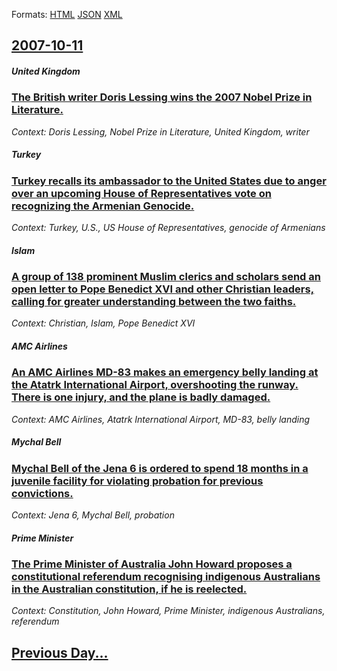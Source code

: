 
Formats: [HTML](2007/10/11/index.html)  [JSON](2007/10/11/index.json)  [XML](2007/10/11/index.xml)  

## [2007-10-11](/news/2007/10/11/index.md)

##### United Kingdom
### [ The British writer Doris Lessing wins the 2007 Nobel Prize in Literature. ](/news/2007/10/11/the-british-writer-doris-lessing-wins-the-2007-nobel-prize-in-literature.md)
_Context: Doris Lessing, Nobel Prize in Literature, United Kingdom, writer_

##### Turkey
### [ Turkey recalls its ambassador to the United States due to anger over an upcoming House of Representatives vote on recognizing the Armenian Genocide. ](/news/2007/10/11/turkey-recalls-its-ambassador-to-the-united-states-due-to-anger-over-an-upcoming-house-of-representatives-vote-on-recognizing-the-armenian.md)
_Context: Turkey, U.S., US House of Representatives, genocide of Armenians_

##### Islam
### [ A group of 138 prominent Muslim clerics and scholars send an open letter to Pope Benedict XVI and other Christian leaders, calling for greater understanding between the two faiths. ](/news/2007/10/11/a-group-of-138-prominent-muslim-clerics-and-scholars-send-an-open-letter-to-pope-benedict-xvi-and-other-christian-leaders-calling-for-grea.md)
_Context: Christian, Islam, Pope Benedict XVI_

##### AMC Airlines
### [ An AMC Airlines MD-83 makes an emergency belly landing at the Atatrk International Airport, overshooting the runway. There is one injury, and the plane is badly damaged. ](/news/2007/10/11/an-amc-airlines-md-83-makes-an-emergency-belly-landing-at-the-ataturk-international-airport-overshooting-the-runway-there-is-one-injury.md)
_Context: AMC Airlines, Atatrk International Airport, MD-83, belly landing_

##### Mychal Bell
### [ Mychal Bell of the Jena 6 is ordered to spend 18 months in a juvenile facility for violating probation for previous convictions. ](/news/2007/10/11/mychal-bell-of-the-jena-6-is-ordered-to-spend-18-months-in-a-juvenile-facility-for-violating-probation-for-previous-convictions.md)
_Context: Jena 6, Mychal Bell, probation_

##### Prime Minister
### [ The Prime Minister of Australia John Howard proposes a constitutional referendum recognising indigenous Australians in the Australian constitution, if he is reelected. ](/news/2007/10/11/the-prime-minister-of-australia-john-howard-proposes-a-constitutional-referendum-recognising-indigenous-australians-in-the-australian-const.md)
_Context: Constitution, John Howard, Prime Minister, indigenous Australians, referendum_

## [Previous Day...](/news/2007/10/10/index.md)


